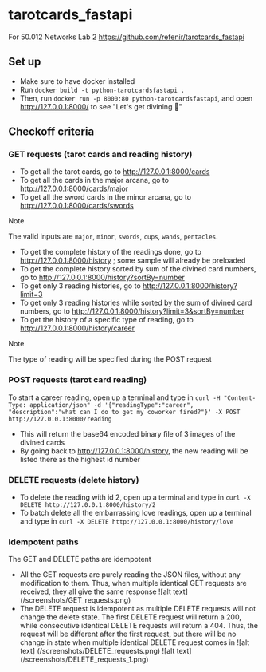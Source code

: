 # tarotcards_fastapi
For 50.012 Networks Lab 2
https://github.com/refenir/tarotcards_fastapi

## Set up
* Make sure to have docker installed
* Run `docker build -t python-tarotcardsfastapi .`
* Then, run `docker run -p 8000:80 python-tarotcardsfastapi`, and open http://127.0.0.1:8000/ to see "Let's get divining 🔮"

## Checkoff criteria
### GET requests (tarot cards and reading history)
* To get all the tarot cards, go to http://127.0.0.1:8000/cards
* To get all the cards in the major arcana, go to http://127.0.0.1:8000/cards/major
* To get all the sword cards in the minor arcana, go to http://127.0.0.1:8000/cards/swords
> [!NOTE]
> The valid inputs are `major`, `minor`, `swords`, `cups`, `wands`, `pentacles`.

* To get the complete history of the readings done, go to http://127.0.0.1:8000/history ; some sample will already be preloaded
* To get the complete history sorted by sum of the divined card numbers, go to http://127.0.0.1:8000/history?sortBy=number
* To get only 3 reading histories, go to http://127.0.0.1:8000/history?limit=3
* To get only 3 reading histories while sorted by the sum of divined card numbers, go to http://127.0.0.1:8000/history?limit=3&sortBy=number
* To get the history of a specific type of reading, go to http://127.0.0.1:8000/history/career
> [!NOTE]
> The type of reading will be specified during the POST request

### POST requests (tarot card reading)
To start a career reading, open up a terminal and type in `curl -H "Content-Type: application/json" -d '{"readingType":"career", "description":"what can I do to get my coworker fired?"}' -X POST http://127.0.0.1:8000/reading`
* This will return the base64 encoded binary file of 3 images of the divined cards
* By going back to http://127.0.0.1:8000/history, the new reading will be listed there as the highest id number

### DELETE requests (delete history)
* To delete the reading with id 2, open up a terminal and type in `curl -X DELETE http://127.0.0.1:8000/history/2`
* To batch delete all the embarrassing love readings, open up a terminal and type in `curl -X DELETE http://127.0.0.1:8000/history/love`

### Idempotent paths
The GET and DELETE paths are idempotent
* All the GET requests are purely reading the JSON files, without any modification to them. Thus, when multiple identical GET requests are received, they all give the same response
![alt text] (/screenshots/GET_requests.png)
* The DELETE request is idempotent as multiple DELETE requests will not change the delete state. The first DELETE request will return a 200, while consecutive identical DELETE requests will return a 404. Thus, the request will be different after the first request, but there will be no change in state when multiple identical DELETE request comes in
![alt text] (/screenshots/DELETE_requests.png)
![alt text] (/screenshots/DELETE_requests_1.png)
